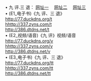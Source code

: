 &#8226; 九 评.三 退：
<a href="http://77.duckdns.org/t/" target="_blank">网址一</a>
　<a href="http://337.zyns.com/v/" target="_blank">网址二</a>
　<a href="http://386.dtdns.net/tt/" target="_blank">网址三</a>
　<br />
&#8226; (E1_电子书)《九 评、三 退》<br />
  <a href="http://77.duckdns.org/t/" target="_blank">http://77.duckdns.org/t</a><br />
  <a href="http://337.zyns.com/t/" target="_blank">hhttp://337.zyns.com/t</a><br />
<a href="http://386.dtdns.net/t/" target="_blank">http://386.dtdns.net/t</a><br />
 &#8226;  (E2_视频/语音)《九 评》视频/语音<br />
  <a href="http://77.duckdns.org/v/" target="_blank">http://77.duckdns.org/v</a><br />
  <a href="http://337.zyns.com/v/" target="_blank">hhttp://337.zyns.com/v</a><br />
<a href="http://386.dtdns.net/v/" target="_blank">http://386.dtdns.net/v</a><br />
 &#8226;  (E3_电子书)《九 评、三 退》<br />
  <a href="http://77.duckdns.org/tt/" target="_blank">http://77.duckdns.org/tt</a><br />
  <a href="http://337.zyns.com/tt/" target="_blank">hhttp://337.zyns.com/tt</a><br />
<a href="http://386.dtdns.net/tt/" target="_blank">http://386.dtdns.net/tt</a>


